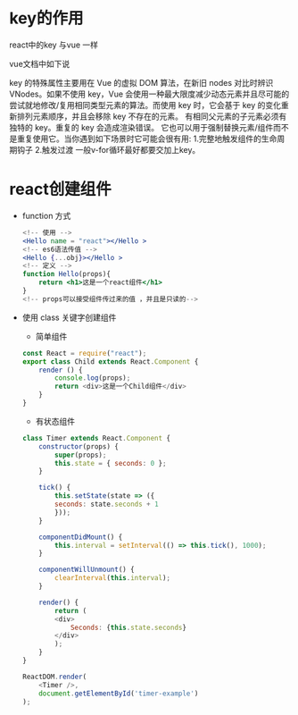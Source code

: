 # key的作用

 react中的key 与vue 一样

vue文档中如下说
>
key 的特殊属性主要用在 Vue 的虚拟 DOM 算法，在新旧 nodes 对比时辨识 VNodes。如果不使用 key，Vue 会使用一种最大限度减少动态元素并且尽可能的尝试就地修改/复用相同类型元素的算法。而使用 key 时，它会基于 key 的变化重新排列元素顺序，并且会移除 key 不存在的元素。
有相同父元素的子元素必须有独特的 key。重复的 key 会造成渲染错误。
它也可以用于强制替换元素/组件而不是重复使用它。当你遇到如下场景时它可能会很有用:
1.完整地触发组件的生命周期钩子
2.触发过渡
一般v-for循环最好都要交加上key。

# react创建组件

* function 方式
    ~~~jsx
    <!-- 使用 -->
    <Hello name = "react"></Hello >
    <!-- es6语法传值 -->
    <Hello {...obj}></Hello >
    <!-- 定义 -->
    function Hello(props){
        return <h1>这是一个react组件</h1>
    }
    <!-- props可以接受组件传过来的值 ，并且是只读的-->
    ~~~

* 使用 class 关键字创建组件
    * 简单组件
    ~~~JavaScript
    const React = require("react");
    export class Child extends React.Component {
        render () {
            console.log(props);
            return <div>这是一个Child组件</div>
        }
    }
    ~~~
    * 有状态组件
    ~~~JavaScript
    class Timer extends React.Component {
        constructor(props) {
            super(props);
            this.state = { seconds: 0 };
        }

        tick() {
            this.setState(state => ({
            seconds: state.seconds + 1
            }));
        }

        componentDidMount() {
            this.interval = setInterval(() => this.tick(), 1000);
        }

        componentWillUnmount() {
            clearInterval(this.interval);
        }

        render() {
            return (
            <div>
                Seconds: {this.state.seconds}
            </div>
            );
        }
    }
    
    ReactDOM.render(
        <Timer />,
        document.getElementById('timer-example')
    );
    ~~~


